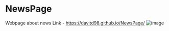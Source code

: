 # NewsPage
 Webpage about news
Link - https://davitd98.github.io/NewsPage/
![image](https://user-images.githubusercontent.com/100031579/154816772-8d3a0989-d54b-446a-b496-534648efbc7d.png)
